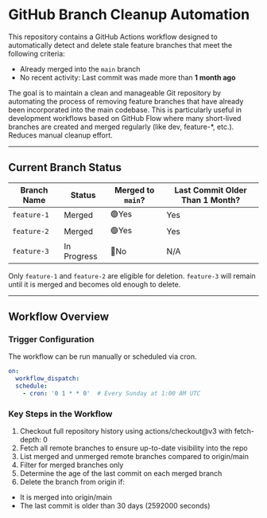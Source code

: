 # GitHub Branch Cleanup Automation

This repository contains a GitHub Actions workflow designed to automatically detect and delete stale feature branches that meet the following criteria:

- Already merged into the `main` branch
- No recent activity: Last commit was made more than **1 month ago**

The goal is to maintain a clean and manageable Git repository by automating the process of removing feature branches that have already been incorporated into the main codebase. This is particularly useful in development workflows based on GitHub Flow where many short-lived branches are created and merged regularly (like dev, feature-*, etc.). Reduces manual cleanup effort.

---

## Current Branch Status

| Branch Name | Status      | Merged to `main`? | Last Commit Older Than 1 Month? |
|-------------|-------------|-------------------|----------------------------------|
| `feature-1` | Merged      | 🟢Yes               | Yes                              |
| `feature-2` | Merged      | 🟢Yes               | Yes                              |
| `feature-3` | In Progress | 🔴No                | N/A                              |

Only `feature-1` and `feature-2` are eligible for deletion. `feature-3` will remain until it is merged and becomes old enough to delete.

---

## Workflow Overview

### Trigger Configuration

The workflow can be run manually or scheduled via cron.

```yaml
on:
  workflow_dispatch:
  schedule:
    - cron: '0 1 * * 0'  # Every Sunday at 1:00 AM UTC
```

### Key Steps in the Workflow
1) Checkout full repository history using actions/checkout@v3 with fetch-depth: 0
2) Fetch all remote branches to ensure up-to-date visibility into the repo
3) List merged and unmerged remote branches compared to origin/main
4) Filter for merged branches only
5) Determine the age of the last commit on each merged branch
6) Delete the branch from origin if:
  - It is merged into origin/main
  - The last commit is older than 30 days (2592000 seconds)
